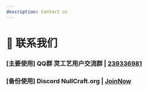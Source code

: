 ```yaml
---
description: Contact us
---
```

# 👏 联系我们

### \[主要使用] QQ群 灵工艺用户交流群 | [239336981](https://jq.qq.com/?\_wv=1027\&k=rxTaDIo1)

### \[备份使用] Discord NullCraft.org | [JoinNow](https://discord.gg/WqnxgG6)
